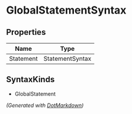 # GlobalStatementSyntax

## Properties

| Name      | Type            |
| --------- | --------------- |
| Statement | StatementSyntax |

## SyntaxKinds

* GlobalStatement

*\(Generated with [DotMarkdown](http://github.com/JosefPihrt/DotMarkdown)\)*